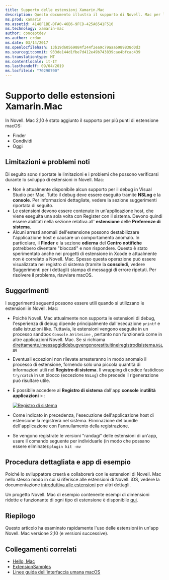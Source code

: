 ```yaml
---
title: Supporto delle estensioni Xamarin.Mac
description: Questo documento illustra il supporto di Novell. Mac per le estensioni Finder, share e Today. Esamina le limitazioni e i problemi noti, i collegamenti a una procedura dettagliata e l'app di esempio e fornisce suggerimenti per l'uso delle estensioni.
ms.prod: xamarin
ms.assetid: 4148F1BE-DFA0-46B6-9FCD-425A6541F510
ms.technology: xamarin-mac
author: conceptdev
ms.author: crdun
ms.date: 03/14/2017
ms.openlocfilehash: 13b19d60569884f244f2ea9c79aaa6989838d0d3
ms.sourcegitcommit: 933de144d1fbe7d412e49b743839cae4bfcac439
ms.translationtype: MT
ms.contentlocale: it-IT
ms.lasthandoff: 09/04/2019
ms.locfileid: "70290700"
---
```

# <a name="xamarinmac-extension-support"></a>Supporto delle estensioni Xamarin.Mac

In Novell. Mac 2,10 è stato aggiunto il supporto per più punti di estensione macOS:

- Finder
- Condividi
- Oggi

<a name="Limitations-and-Known-Issues" />

## <a name="limitations-and-known-issues"></a>Limitazioni e problemi noti

Di seguito sono riportate le limitazioni e i problemi che possono verificarsi durante lo sviluppo di estensioni in Novell. Mac:

- Non è attualmente disponibile alcun supporto per il debug in Visual Studio per Mac. Tutto il debug deve essere eseguito tramite **NSLog** e la **console**. Per informazioni dettagliate, vedere la sezione suggerimenti riportata di seguito.
- Le estensioni devono essere contenute in un'applicazione host, che viene eseguita una sola volta con Register con il sistema. Devono quindi essere abilitati nella sezione relativa all' **estensione** delle **Preferenze di sistema**. 
- Alcuni arresti anomali dell'estensione possono destabilizzare l'applicazione host e causare un comportamento anomalo. In particolare, il **Finder** e la sezione **odierna** del **Centro notifiche** potrebbero diventare "bloccati" e non rispondere. Questo è stato sperimentato anche nei progetti di estensione in Xcode e attualmente non è correlato a Novell. Mac. Spesso questa operazione può essere visualizzata nel registro di sistema (tramite la **console**di, vedere Suggerimenti per i dettagli) stampa di messaggi di errore ripetuti. Per risolvere il problema, riavviare macOS.

<a name="Tips" />

## <a name="tips"></a>Suggerimenti

I suggerimenti seguenti possono essere utili quando si utilizzano le estensioni in Novell. Mac:

- Poiché Novell. Mac attualmente non supporta le estensioni di debug, l'esperienza di debug dipende principalmente dall'esecuzione `printf` e dalle istruzioni like. Tuttavia, le estensioni vengono eseguite in un processo sandbox `Console.WriteLine` , pertanto non funzionerà come in altre applicazioni Novell. Mac. Se si richiama [ direttamente,imessaggididebugvengonorestituitinelregistrodisistema.`NSLog` ](https://gist.github.com/chamons/e2e409013a449cfbe1f2fbe5547f6554)
- Eventuali eccezioni non rilevate arresteranno in modo anomalo il processo di estensione, fornendo solo una piccola quantità di informazioni utili nel **Registro di sistema**. Il wrapping di codice fastidioso `try/catch` in un blocco (eccezione `NSLog`) che precede il rigenerazione può risultare utile.
- È possibile accedere al **Registro di sistema** dall'app **console** in**utilità** **applicazioni** > :

    [![](extensions-images/extension02.png "Registro di sistema")](extensions-images/extension02.png#lightbox)
- Come indicato in precedenza, l'esecuzione dell'applicazione host di estensione la registrerà nel sistema. Eliminazione del bundle dell'applicazione con l'annullamento della registrazione. 
- Se vengono registrate le versioni "randagi" delle estensioni di un'app, usare il comando seguente per individuarle (in modo che possano essere eliminate):`plugin kit -mv`


<a name="Walkthrough-and-Sample-App" />

## <a name="walkthrough-and-sample-app"></a>Procedura dettagliata e app di esempio

Poiché lo sviluppatore creerà e collaborerà con le estensioni di Novell. Mac nello stesso modo in cui si riferisce alle estensioni di Novell. iOS, vedere la documentazione [introduttiva alle estensioni](~/ios/platform/extensions.md) per altri dettagli.

Un progetto Novell. Mac di esempio contenente esempi di dimensioni ridotte e funzionante di ogni tipo di estensione è disponibile [qui](https://docs.microsoft.com/samples/xamarin/mac-samples/extensionsamples).

<a name="Summary" />

## <a name="summary"></a>Riepilogo

Questo articolo ha esaminato rapidamente l'uso delle estensioni in un'app Novell. Mac versione 2,10 (e versioni successive).

## <a name="related-links"></a>Collegamenti correlati

- [Hello, Mac](~/mac/get-started/hello-mac.md)
- [ExtensionSamples](https://docs.microsoft.com/samples/xamarin/mac-samples/extensionsamples)
- [Linee guida dell'interfaccia umana macOS](https://developer.apple.com/design/human-interface-guidelines/macos/overview/themes/)
